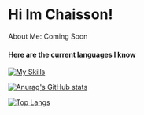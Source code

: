 <H1>Hi Im Chaisson!</H1>

<a>About Me:</a>
<a> Coming Soon</a>
<h4>Here are the current languages I know</h4>

[![My Skills](https://skillicons.dev/icons?i=html,css,javascript,cpp,python)](https://skillicons.dev)

[![Anurag's GitHub stats](https://github-readme-stats.vercel.app/api?username=chaissonc&hide=contribs,stars,prs&show_icons=true&theme=graywhite)](https://github.com/anuraghazra/github-readme-stats)

[![Top Langs](https://github-readme-stats.vercel.app/api/top-langs/?username=chaissonc&layout=compact)](https://github.com/anuraghazra/github-readme-stats)
